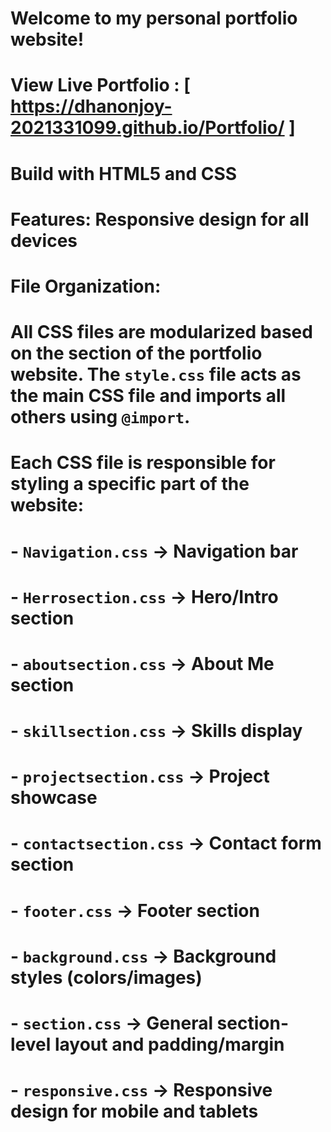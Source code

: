 # Welcome to my personal portfolio website!
# View Live Portfolio : [ https://dhanonjoy-2021331099.github.io/Portfolio/ ]
# Build with HTML5 and CSS
# Features: Responsive design for all devices
# File Organization:
# All CSS files are modularized based on the section of the portfolio website. The `style.css` file acts as the main CSS file and imports all others using `@import`.
# Each CSS file is responsible for styling a specific part of the website:

# - `Navigation.css` → Navigation bar
# - `Herrosection.css` → Hero/Intro section
# - `aboutsection.css` → About Me section
# - `skillsection.css` → Skills display
# - `projectsection.css` → Project showcase
# - `contactsection.css` → Contact form section
# - `footer.css` → Footer section
# - `background.css` → Background styles (colors/images)
# - `section.css` → General section-level layout and padding/margin
# - `responsive.css` → Responsive design for mobile and tablets


